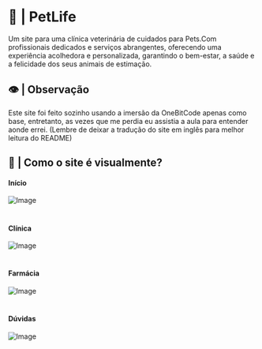 
# 🐶 | PetLife

Um site para uma clínica veterinária de cuidados para Pets.Com profissionais dedicados e serviços abrangentes, oferecendo uma experiência acolhedora e personalizada, garantindo o bem-estar, a saúde e a felicidade dos seus animais de estimação.

## 👁️ | Observação

Este site foi feito sozinho usando a imersão da OneBitCode apenas como base, entretanto, as vezes que me perdia eu assistia a aula para entender aonde errei.
(Lembre de deixar a tradução do site em inglês para melhor leitura do README)

## 📸 | Como o site é visualmente?

#### Início

![Image](https://github.com/user-attachments/assets/06c9538c-e2cb-4b49-bb29-a8726b4b5243)
#

#### Clínica

![Image](https://github.com/user-attachments/assets/080dda8f-6e40-45b1-b7f9-867464f38c75)
#

#### Farmácia

![Image](https://github.com/user-attachments/assets/b0cb0daa-0618-43ce-bdcf-d6722c8b8604)
#

#### Dúvidas

![Image](https://github.com/user-attachments/assets/e6063de2-3d9e-40a2-a76a-ca031ecd17d1)
#
